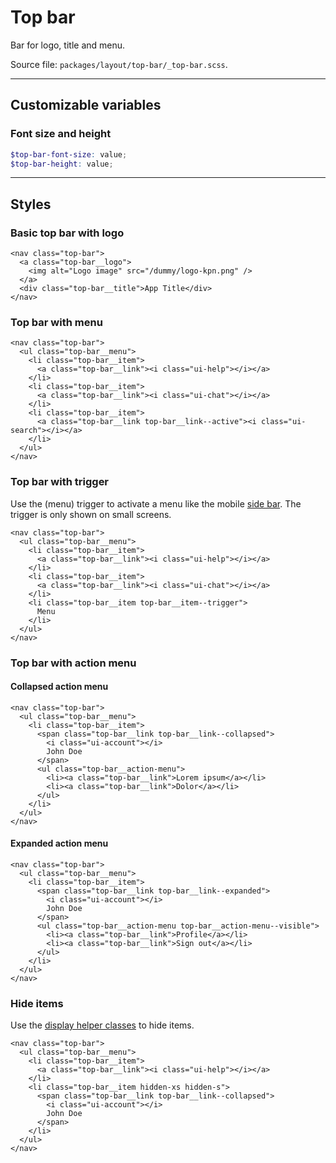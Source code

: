 # Top bar
Bar for logo, title and menu.

Source file: `packages/layout/top-bar/_top-bar.scss`.

---

## Customizable variables

### Font size and height
```scss
$top-bar-font-size: value;
$top-bar-height: value;
```

---

## Styles

### Basic top bar with logo
```html*example="top-bar"
<nav class="top-bar">
  <a class="top-bar__logo">
    <img alt="Logo image" src="/dummy/logo-kpn.png" />
  </a>
  <div class="top-bar__title">App Title</div>
</nav>
```

### Top bar with menu
```html*example="top-bar"
<nav class="top-bar">
  <ul class="top-bar__menu">
    <li class="top-bar__item">
      <a class="top-bar__link"><i class="ui-help"></i></a>
    </li>
    <li class="top-bar__item">
      <a class="top-bar__link"><i class="ui-chat"></i></a>
    </li>    
    <li class="top-bar__item">
      <a class="top-bar__link top-bar__link--active"><i class="ui-search"></i></a>
    </li>            
  </ul>
</nav>
```

### Top bar with trigger
Use the (menu) trigger to activate a menu like the mobile [side bar](/#/layout/side-bar). The trigger is only shown on small screens.

```html*example="top-bar"
<nav class="top-bar">
  <ul class="top-bar__menu">
    <li class="top-bar__item">
      <a class="top-bar__link"><i class="ui-help"></i></a>
    </li>
    <li class="top-bar__item">
      <a class="top-bar__link"><i class="ui-chat"></i></a>
    </li>    
    <li class="top-bar__item top-bar__item--trigger">
      Menu
    </li>            
  </ul>
</nav>
```

### Top bar with action menu

#### Collapsed action menu
```html*example="top-bar"
<nav class="top-bar">
  <ul class="top-bar__menu">
    <li class="top-bar__item">
      <span class="top-bar__link top-bar__link--collapsed">
        <i class="ui-account"></i>
        John Doe
      </span>
      <ul class="top-bar__action-menu">
        <li><a class="top-bar__link">Lorem ipsum</a></li>
        <li><a class="top-bar__link">Dolor</a></li>
      </ul>
    </li>           
  </ul>
</nav>
```

#### Expanded action menu
```html*example="top-bar"
<nav class="top-bar">
  <ul class="top-bar__menu">
    <li class="top-bar__item">
      <span class="top-bar__link top-bar__link--expanded">
        <i class="ui-account"></i>
        John Doe
      </span>
      <ul class="top-bar__action-menu top-bar__action-menu--visible">
        <li><a class="top-bar__link">Profile</a></li>
        <li><a class="top-bar__link">Sign out</a></li>
      </ul>
    </li>           
  </ul>
</nav>
```

### Hide items
Use the [display helper classes](/#/base/common) to hide items.

```html*example="top-bar"
<nav class="top-bar">
  <ul class="top-bar__menu">
    <li class="top-bar__item">
      <a class="top-bar__link"><i class="ui-help"></i></a>
    </li>
    <li class="top-bar__item hidden-xs hidden-s">
      <span class="top-bar__link top-bar__link--collapsed">
        <i class="ui-account"></i>
        John Doe
      </span>
    </li>                 
  </ul>
</nav>
```
